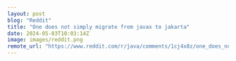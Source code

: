 ```yaml
---
layout: post
blog: "Reddit"
title: "One does not simply migrate from javax to jakarta"
date: 2024-05-03T10:03:14Z
image: images/reddit.png
remote_url: "https://www.reddit.com/r/java/comments/1cj4x8z/one_does_not_simply_migrate_from_javax_to_jakarta/"
---
```

